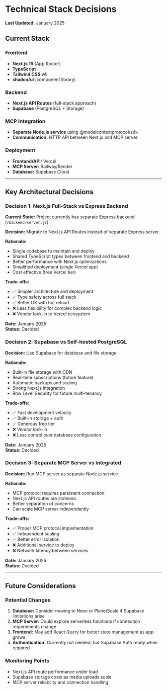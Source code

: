 # Technical Stack Decisions

**Last Updated:** January 2025

## Current Stack

### Frontend
- **Next.js 15** (App Router)
- **TypeScript** 
- **Tailwind CSS v4**
- **shadcn/ui** (component library)

### Backend  
- **Next.js API Routes** (full-stack approach)
- **Supabase** (PostgreSQL + Storage)

### MCP Integration
- **Separate Node.js service** using @modelcontextprotocol/sdk
- **Communication:** HTTP API between Next.js and MCP server

### Deployment
- **Frontend/API:** Vercel
- **MCP Server:** Railway/Render
- **Database:** Supabase Cloud

---

## Key Architectural Decisions

### Decision 1: Next.js Full-Stack vs Express Backend

**Current State:** Project currently has separate Express backend (`/backend/server.js`)

**Decision:** Migrate to Next.js API Routes instead of separate Express server

**Rationale:**
- Single codebase to maintain and deploy
- Shared TypeScript types between frontend and backend
- Better performance with Next.js optimizations
- Simplified deployment (single Vercel app)
- Cost effective (free Vercel tier)

**Trade-offs:**
- ✅ Simpler architecture and deployment
- ✅ Type safety across full stack
- ✅ Better DX with hot reload
- ❌ Less flexibility for complex backend logic
- ❌ Vendor lock-in to Vercel ecosystem

**Date:** January 2025  
**Status:** Decided  

### Decision 2: Supabase vs Self-hosted PostgreSQL

**Decision:** Use Supabase for database and file storage

**Rationale:**
- Built-in file storage with CDN
- Real-time subscriptions (future feature)
- Automatic backups and scaling
- Strong Next.js integration
- Row Level Security for future multi-tenancy

**Trade-offs:**
- ✅ Fast development velocity
- ✅ Built-in storage + auth
- ✅ Generous free tier
- ❌ Vendor lock-in
- ❌ Less control over database configuration

**Date:** January 2025  
**Status:** Decided  

### Decision 3: Separate MCP Server vs Integrated

**Decision:** Run MCP server as separate Node.js service

**Rationale:**
- MCP protocol requires persistent connection
- Next.js API routes are stateless
- Better separation of concerns
- Can scale MCP server independently

**Trade-offs:**
- ✅ Proper MCP protocol implementation
- ✅ Independent scaling
- ✅ Better error isolation
- ❌ Additional service to deploy
- ❌ Network latency between services

**Date:** January 2025  
**Status:** Decided  

---

## Future Considerations

### Potential Changes
1. **Database:** Consider moving to Neon or PlanetScale if Supabase limitations arise
2. **MCP Server:** Could explore serverless functions if connection requirements change
3. **Frontend:** May add React Query for better state management as app grows
4. **Authentication:** Currently not needed, but Supabase Auth ready when required

### Monitoring Points
- Next.js API route performance under load
- Supabase storage costs as media uploads scale
- MCP server reliability and connection handling
